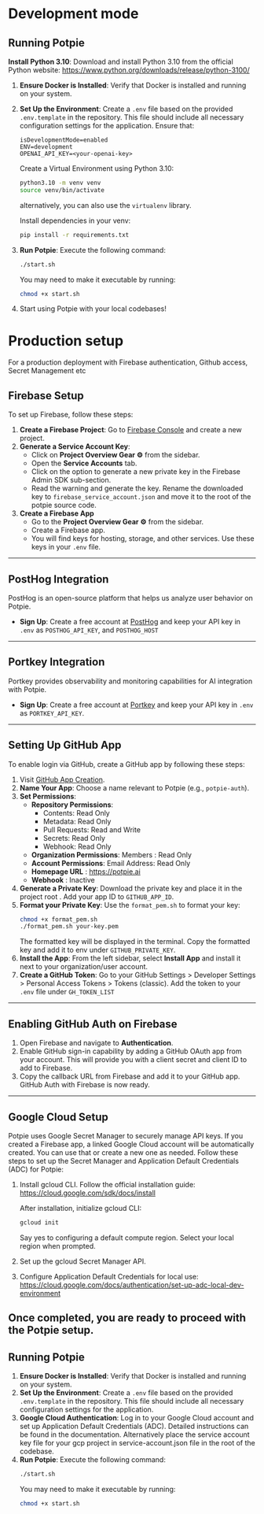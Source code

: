 # Development mode
## Running Potpie
**Install Python 3.10**: Download and install Python 3.10 from the official Python website:
https://www.python.org/downloads/release/python-3100/
1. **Ensure Docker is Installed**: Verify that Docker is installed and running on your system.
2. **Set Up the Environment**: Create a `.env` file based on the provided `.env.template` in the repository. This file should include all necessary configuration settings for the application.
   Ensure that:
   ```
   isDevelopmentMode=enabled
   ENV=development
   OPENAI_API_KEY=<your-openai-key>
   ```
   Create a Virtual Environment using Python 3.10:
   ```bash
   python3.10 -m venv venv
   source venv/bin/activate
   ```
   alternatively, you can also use the `virtualenv` library.

   Install dependencies in your venv:
   ```bash
   pip install -r requirements.txt
   ```

3. **Run Potpie**: Execute the following command:
   ```bash
   ./start.sh
   ```
   You may need to make it executable by running:
   ```bash
   chmod +x start.sh
   ```
4. Start using Potpie with your local codebases!


# Production setup
For a production deployment with Firebase authentication, Github access, Secret Management etc

## Firebase Setup
To set up Firebase, follow these steps:
1. **Create a Firebase Project**: Go to [Firebase Console](https://console.firebase.google.com/) and create a new project.
2. **Generate a Service Account Key**:
   - Click on **Project Overview Gear ⚙** from the sidebar.
   - Open the **Service Accounts** tab.
   - Click on the option to generate a new private key in the Firebase Admin SDK sub-section.
   - Read the warning and generate the key. Rename the downloaded key to `firebase_service_account.json` and move it to the root of the potpie source code.
3. **Create a Firebase App**
   - Go to the **Project Overview Gear ⚙** from the sidebar.
   - Create a Firebase app.
   - You will find keys for hosting, storage, and other services. Use these keys in your `.env` file.
---
## PostHog Integration
PostHog is an open-source platform that helps us analyze user behavior on Potpie.
- **Sign Up**: Create a free account at [PostHog](https://us.posthog.com/signup) and keep your API key in `.env` as `POSTHOG_API_KEY`, and `POSTHOG_HOST`
---
## Portkey Integration
Portkey provides observability and monitoring capabilities for AI integration with Potpie.
- **Sign Up**: Create a free account at [Portkey](https://app.portkey.ai/signup) and keep your API key in `.env` as `PORTKEY_API_KEY`.
---
## Setting Up GitHub App
To enable login via GitHub, create a GitHub app by following these steps:
1. Visit [GitHub App Creation](https://github.com/settings/apps/new).
2. **Name Your App**: Choose a name relevant to Potpie (e.g., `potpie-auth`).
3. **Set Permissions**:
   - **Repository Permissions**:
     - Contents: Read Only
     - Metadata: Read Only
     - Pull Requests: Read and Write
     - Secrets: Read Only
     - Webhook: Read Only
   - **Organization Permissions**: Members : Read Only
   - **Account Permissions**: Email Address: Read Only
   - **Homepage URL** : https://potpie.ai
   - **Webhook** : Inactive
4. **Generate a Private Key**: Download the private key and place it in the project root . Add your app ID to `GITHUB_APP_ID`.
5. **Format your Private Key**: Use the `format_pem.sh` to format your key:
   ```bash
   chmod +x format_pem.sh
   ./format_pem.sh your-key.pem
   ```
   The formatted key will be displayed in the terminal. Copy the formatted key and add it to env under `GITHUB_PRIVATE_KEY`.
6. **Install the App**: From the left sidebar, select **Install App** and install it next to your organization/user account.
7. **Create a GitHub Token**: Go to your GitHub Settings > Developer Settings > Personal Access Tokens > Tokens (classic). Add the token to your `.env` file under `GH_TOKEN_LIST`
---
## Enabling GitHub Auth on Firebase
1. Open Firebase and navigate to **Authentication**.
2. Enable GitHub sign-in capability by adding a GitHub OAuth app from your account. This will provide you with a client secret and client ID to add to Firebase.
3. Copy the callback URL from Firebase and add it to your GitHub app.
GitHub Auth with Firebase is now ready.
---
## Google Cloud Setup
Potpie uses Google Secret Manager to securely manage API keys. If you created a Firebase app, a linked Google Cloud account will be automatically created. You can use that or create a new one as needed.
Follow these steps to set up the Secret Manager and Application Default Credentials (ADC) for Potpie:
1. Install gcloud CLI. Follow the official installation guide:
   https://cloud.google.com/sdk/docs/install

   After installation, initialize gcloud CLI:
   ```bash
   gcloud init
   ```
   Say yes to configuring a default compute region.
   Select your local region when prompted.
2. Set up the gcloud Secret Manager API.
3. Configure Application Default Credentials for local use:
   https://cloud.google.com/docs/authentication/set-up-adc-local-dev-environment

Once completed, you are ready to proceed with the Potpie setup.
---
## Running Potpie
1. **Ensure Docker is Installed**: Verify that Docker is installed and running on your system.
2. **Set Up the Environment**: Create a `.env` file based on the provided `.env.template` in the repository. This file should include all necessary configuration settings for the application.
3. **Google Cloud Authentication**: Log in to your Google Cloud account and set up Application Default Credentials (ADC). Detailed instructions can be found in the documentation. Alternatively place the service account key file for your gcp project in service-account.json file in the root of the codebase.
5. **Run Potpie**: Execute the following command:
   ```bash
   ./start.sh
   ```
   You may need to make it executable by running:
   ```bash
   chmod +x start.sh
   ```
